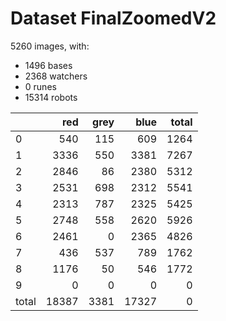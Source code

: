 # Dataset FinalZoomedV2

5260 images, with:

 - 1496 bases
 - 2368 watchers
 - 0 runes
 - 15314 robots

|       |   red |   grey |   blue |   total |
|:------|------:|-------:|-------:|--------:|
| 0     |   540 |    115 |    609 |    1264 |
| 1     |  3336 |    550 |   3381 |    7267 |
| 2     |  2846 |     86 |   2380 |    5312 |
| 3     |  2531 |    698 |   2312 |    5541 |
| 4     |  2313 |    787 |   2325 |    5425 |
| 5     |  2748 |    558 |   2620 |    5926 |
| 6     |  2461 |      0 |   2365 |    4826 |
| 7     |   436 |    537 |    789 |    1762 |
| 8     |  1176 |     50 |    546 |    1772 |
| 9     |     0 |      0 |      0 |       0 |
| total | 18387 |   3381 |  17327 |       0 |

